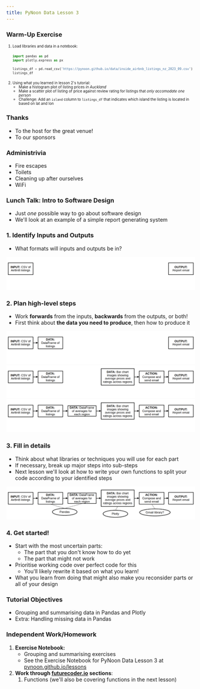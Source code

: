 ```yaml
---
title: PyNoon Data Lesson 3
---
```


### Warm-Up Exercise

<style>
.plot-exercise {
    font-size: 0.7em;
}
.plot-exercise pre {
    width: 100%;
    margin: 5px 0;
}
</style>
<div class="plot-exercise">

1. Load libraries and data in a notebook:
   ```python
   import pandas as pd
   import plotly.express as px

   listings_df = pd.read_csv('https://pynoon.github.io/data/inside_airbnb_listings_nz_2023_09.csv')
   listings_df
   ```
2. Using what you learned in lesson 2's tutorial:
   * Make a histogram plot of listing prices *in Auckland*
   * Make a scatter plot of listing of price against review rating for
     listings that *only accomodate one person*
   * Challenge: Add an `island` column to `listings_df` that indicates
     which island the listing is located in based on lat and lon

</div>


### Thanks

* To the host for the great venue!
* To our sponsors

### Administrivia

* Fire escapes
* Toilets
* Cleaning up after ourselves
* WiFi


### Lunch Talk: Intro to Software Design

* Just *one* possible way to go about software design
* We'll look at an example of a simple report generating system

### 1. Identify Inputs and Outputs

* What formats will inputs and outputs be in?

<img src="images/software-design-1.png">

### 2. Plan high-level steps

* Work **forwards** from the inputs, **backwards** from the outputs, or both!
* First think about **the data you need to produce**, then how to produce it

<div class="r-stack"><img src="images/software-design-2.png">
<img class="fragment" src="images/software-design-3.png">
<img class="fragment" src="images/software-design-4.png"></div>

### 3. Fill in details

* Think about what libraries or techniques you will use for each part
* If necessary, break up major steps into sub-steps
* Next lesson we'll look at how to write your own functions to split
  your code according to your identified steps

<img src="images/software-design-5.png">

### 4. Get started!

* Start with the most uncertain parts:
  * The part that you don't know how to do yet
  * The part that might not work
* Prioritise working code over perfect code for this
  * You'll likely rewrite it based on what you learn!
* What you learn from doing that might also make you reconsider parts
  or all of your design

### Tutorial Objectives

* Grouping and summarising data in Pandas and Plotly
* Extra: Handling missing data in Pandas


### Independent Work/Homework

1. **Exercise Notebook:**
   * Grouping and summarising exercises
   * See the Exercise Notebook for PyNoon Data Lesson 3 at
     [pynoon.github.io/lessons](https://pynoon.github.io/lessons)
2. **Work through [futurecoder.io](https://futurecoder.io) sections**:
   1. Functions (we'll also be covering functions in the next lesson)
